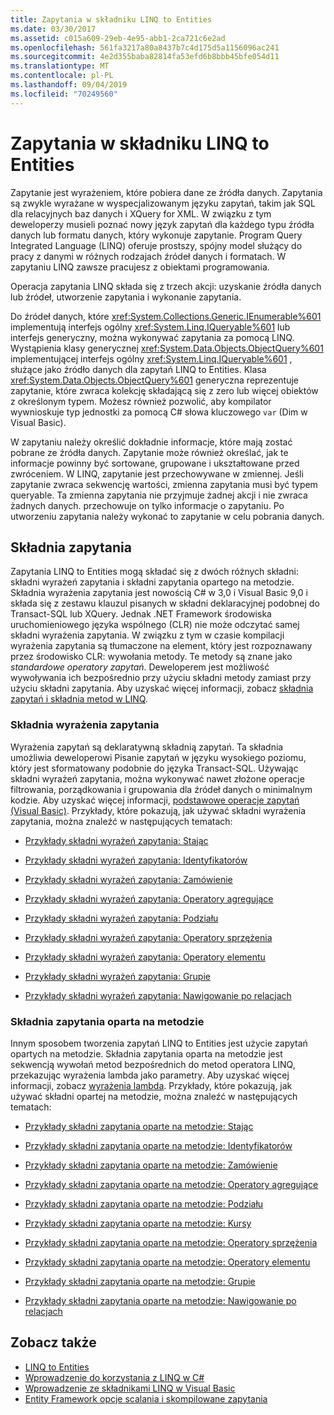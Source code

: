 ```yaml
---
title: Zapytania w składniku LINQ to Entities
ms.date: 03/30/2017
ms.assetid: c015a609-29eb-4e95-abb1-2ca721c6e2ad
ms.openlocfilehash: 561fa3217a80a8437b7c4d175d5a1156096ac241
ms.sourcegitcommit: 4e2d355baba82814fa53efd6b8bbb45bfe054d11
ms.translationtype: MT
ms.contentlocale: pl-PL
ms.lasthandoff: 09/04/2019
ms.locfileid: "70249560"
---
```

# <a name="queries-in-linq-to-entities"></a>Zapytania w składniku LINQ to Entities
Zapytanie jest wyrażeniem, które pobiera dane ze źródła danych. Zapytania są zwykle wyrażane w wyspecjalizowanym języku zapytań, takim jak SQL dla relacyjnych baz danych i XQuery for XML. W związku z tym deweloperzy musieli poznać nowy język zapytań dla każdego typu źródła danych lub formatu danych, który wykonuje zapytanie. Program Query Integrated Language (LINQ) oferuje prostszy, spójny model służący do pracy z danymi w różnych rodzajach źródeł danych i formatach. W zapytaniu LINQ zawsze pracujesz z obiektami programowania.  
  
 Operacja zapytania LINQ składa się z trzech akcji: uzyskanie źródła danych lub źródeł, utworzenie zapytania i wykonanie zapytania.  
  
 Do źródeł danych, które <xref:System.Collections.Generic.IEnumerable%601> implementują interfejs ogólny <xref:System.Linq.IQueryable%601> lub interfejs generyczny, można wykonywać zapytania za pomocą LINQ. Wystąpienia klasy generycznej <xref:System.Data.Objects.ObjectQuery%601> implementującej interfejs ogólny <xref:System.Linq.IQueryable%601> , służące jako źródło danych dla zapytań LINQ to Entities. Klasa <xref:System.Data.Objects.ObjectQuery%601> generyczna reprezentuje zapytanie, które zwraca kolekcję składającą się z zero lub więcej obiektów z określonym typem. Możesz również pozwolić, aby kompilator wywnioskuje typ jednostki za pomocą C# słowa kluczowego `var` (Dim w Visual Basic).  
  
 W zapytaniu należy określić dokładnie informacje, które mają zostać pobrane ze źródła danych. Zapytanie może również określać, jak te informacje powinny być sortowane, grupowane i ukształtowane przed zwróceniem. W LINQ, zapytanie jest przechowywane w zmiennej. Jeśli zapytanie zwraca sekwencję wartości, zmienna zapytania musi być typem queryable. Ta zmienna zapytania nie przyjmuje żadnej akcji i nie zwraca żadnych danych. przechowuje on tylko informacje o zapytaniu. Po utworzeniu zapytania należy wykonać to zapytanie w celu pobrania danych.  
  
## <a name="query-syntax"></a>Składnia zapytania  
 Zapytania LINQ to Entities mogą składać się z dwóch różnych składni: składni wyrażeń zapytania i składni zapytania opartego na metodzie. Składnia wyrażenia zapytania jest nowością C# w 3,0 i Visual Basic 9,0 i składa się z zestawu klauzul pisanych w składni deklaracyjnej podobnej do Transact-SQL lub XQuery. Jednak .NET Framework środowiska uruchomieniowego języka wspólnego (CLR) nie może odczytać samej składni wyrażenia zapytania. W związku z tym w czasie kompilacji wyrażenia zapytania są tłumaczone na element, który jest rozpoznawany przez środowisko CLR: wywołania metody. Te metody są znane jako *standardowe operatory zapytań*. Deweloperem jest możliwość wywoływania ich bezpośrednio przy użyciu składni metody zamiast przy użyciu składni zapytania. Aby uzyskać więcej informacji, zobacz [składnia zapytań i składnia metod w LINQ](../../../../../csharp/programming-guide/concepts/linq/query-syntax-and-method-syntax-in-linq.md).  
  
### <a name="query-expression-syntax"></a>Składnia wyrażenia zapytania  
 Wyrażenia zapytań są deklaratywną składnią zapytań. Ta składnia umożliwia deweloperowi Pisanie zapytań w języku wysokiego poziomu, który jest sformatowany podobnie do języka Transact-SQL. Używając składni wyrażeń zapytania, można wykonywać nawet złożone operacje filtrowania, porządkowania i grupowania dla źródeł danych o minimalnym kodzie. Aby uzyskać więcej informacji, [podstawowe operacje zapytań (Visual Basic)](../../../../../visual-basic/programming-guide/concepts/linq/basic-query-operations.md). Przykłady, które pokazują, jak używać składni wyrażenia zapytania, można znaleźć w następujących tematach:  
  
- [Przykłady składni wyrażeń zapytania: Stając](query-expression-syntax-examples-projection.md)  
  
- [Przykłady składni wyrażeń zapytania: Identyfikatorów](query-expression-syntax-examples-filtering.md)  
  
- [Przykłady składni wyrażeń zapytania: Zamówienie](query-expression-syntax-examples-ordering.md)  
  
- [Przykłady składni wyrażeń zapytania: Operatory agregujące](query-expression-syntax-examples-aggregate-operators.md)  
  
- [Przykłady składni wyrażeń zapytania: Podziału](query-expression-syntax-examples-partitioning.md)  
  
- [Przykłady składni wyrażeń zapytania: Operatory sprzężenia](query-expression-syntax-examples-join-operators.md)  
  
- [Przykłady składni wyrażeń zapytania: Operatory elementu](query-expression-syntax-examples-element-operators.md)  
  
- [Przykłady składni wyrażeń zapytania: Grupie](query-expression-syntax-examples-grouping.md)  
  
- [Przykłady składni wyrażeń zapytania: Nawigowanie po relacjach](query-expression-syntax-examples-navigating-relationships.md)  
  
### <a name="method-based-query-syntax"></a>Składnia zapytania oparta na metodzie  
 Innym sposobem tworzenia zapytań LINQ to Entities jest użycie zapytań opartych na metodzie. Składnia zapytania oparta na metodzie jest sekwencją wywołań metod bezpośrednich do metod operatora LINQ, przekazując wyrażenia lambda jako parametry. Aby uzyskać więcej informacji, zobacz [wyrażenia lambda](../../../../../csharp/programming-guide/statements-expressions-operators/lambda-expressions.md). Przykłady, które pokazują, jak używać składni opartej na metodzie, można znaleźć w następujących tematach:  
  
- [Przykłady składni zapytania oparte na metodzie: Stając](method-based-query-syntax-examples-projection.md)  
  
- [Przykłady składni zapytania oparte na metodzie: Identyfikatorów](method-based-query-syntax-examples-filtering.md)  
  
- [Przykłady składni zapytania oparte na metodzie: Zamówienie](method-based-query-syntax-examples-ordering.md)  
  
- [Przykłady składni zapytania oparte na metodzie: Operatory agregujące](method-based-query-syntax-examples-aggregate-operators.md)  
  
- [Przykłady składni zapytania oparte na metodzie: Podziału](method-based-query-syntax-examples-partitioning.md)  
  
- [Przykłady składni zapytania oparte na metodzie: Kursy](method-based-query-syntax-examples-conversion.md)  
  
- [Przykłady składni zapytania oparte na metodzie: Operatory sprzężenia](method-based-query-syntax-examples-join-operators.md)  
  
- [Przykłady składni zapytania oparte na metodzie: Operatory elementu](method-based-query-syntax-examples-element-operators.md)  
  
- [Przykłady składni zapytania oparte na metodzie: Grupie](method-based-query-syntax-examples-grouping.md)  
  
- [Przykłady składni zapytania oparte na metodzie: Nawigowanie po relacjach](method-based-query-syntax-examples-navigating-relationships.md)  
  
## <a name="see-also"></a>Zobacz także

- [LINQ to Entities](linq-to-entities.md)
- [Wprowadzenie do korzystania z LINQ w C#](../../../../../csharp/programming-guide/concepts/linq/getting-started-with-linq.md)
- [Wprowadzenie ze składnikami LINQ w Visual Basic](../../../../../visual-basic/programming-guide/concepts/linq/getting-started-with-linq.md)
- [Entity Framework opcje scalania i skompilowane zapytania](https://go.microsoft.com/fwlink/?LinkId=199591)
